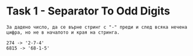 # Task 1 - Separator To Odd Digits

```
За дадено число, да се върне стринг с "-" преди и след всяка нечена цифра, но не в началото и края на стринга.

274 -> '2-7-4'
6815 -> '68-1-5'
```